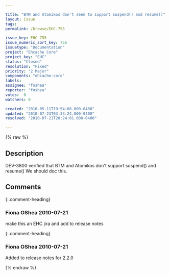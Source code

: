 ```yaml
---

title: "BTM and Atomikos don't seem to support suspend() and resume()"
layout: issue
tags: 
permalink: /browse/EHC-755

issue_key: EHC-755
issue_numeric_sort_key: 755
issuetype: "Documentation"
project: "Ehcache Core"
project_key: "EHC"
status: "Closed"
resolution: "Fixed"
priority: "2 Major"
components: "ehcache-core"
labels: 
assignee: "foshea"
reporter: "foshea"
votes:  0
watchers: 0

created: "2010-05-11T19:54:08.000-0400"
updated: "2010-07-23T03:33:24.000-0400"
resolved: "2010-07-21T20:24:01.000-0400"

---
```




{% raw %}



## Description

<div markdown="1" class="description">

DEV-3800 verified that BTM and Atomikos don't support suspend() and resume()
We should doc this.

</div>

## Comments


{:.comment-heading}
### **Fiona OShea** <span class="date">2010-07-21</span>

<div markdown="1" class="comment">

make this an EHC jira and add to release notes

</div>


{:.comment-heading}
### **Fiona OShea** <span class="date">2010-07-21</span>

<div markdown="1" class="comment">

Added to release notes for 2.2.0

</div>



{% endraw %}
